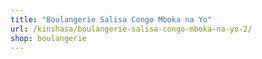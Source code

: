 ```yaml
---
title: "Boulangerie Salisa Congo Mboka na Yo"
url: /kinshasa/boulangerie-salisa-congo-mboka-na-yo-2/
shop: boulangerie
---
```

